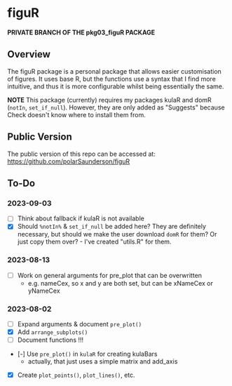 # figuR

**PRIVATE BRANCH OF THE pkg03_figuR PACKAGE**

## Overview
The figuR package is a personal package that allows easier customisation of figures. 
It uses base R, but the functions use a syntax that I find more intuitive, and thus it is more configurable whilst being essentially the same.

**NOTE** This package (currently) requires my packages kulaR and domR (`notIn`, 
`set_if_null`). However, they are only added as "Suggests" because Check doesn't 
know where to install them from. 

## Public Version
The public version of this repo can be accessed at: 
  https://github.com/polarSaunderson/figuR


## To-Do
### 2023-09-03
- [ ] Think about fallback if kulaR is not available
- [x] Should `%notIn%` & `set_if_null` be added here? They are definitely 
      necessary, but should we make the user download `domR` for them? Or just 
      copy them over?
      - I've created "utils.R" for them.

### 2023-08-13
- [ ] Work on general arguments for pre_plot that can be overwritten
  - e.g. nameCex, so x and y are both set, but can be xNameCex or yNameCex

### 2023-08-02
- [ ] Expand arguments & document `pre_plot()`
- [X] Add `arrange_subplots()`
- [ ] Document functions !!!
- [-] Use `pre_plot()` in `kulaR` for creating kulaBars
  - actually, that just uses a simple matrix and add_axis
- [X] Create `plot_points()`, `plot_lines()`, etc.
